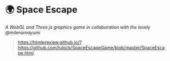 # :earth_africa: Space Escape
*A WebGL and Three.js graphics game in collaboration with the lovely @milenamayumi*

> https://htmlpreview.github.io/?https://github.com/lulock/SpaceEscapeGame/blob/master/SpaceEscape.html

